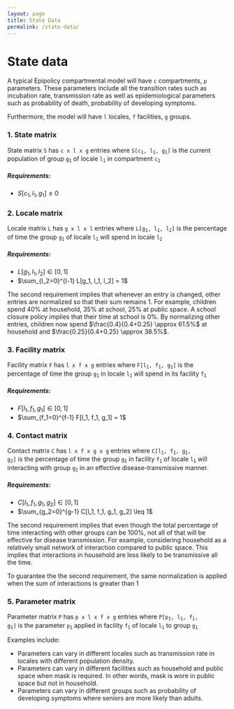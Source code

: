 ```yaml
---
layout: page
title: State Data
permalink: /state-data/
---
```


# State data
A typical Epipolicy compartmental model will have <code>c</code> compartments, <code>p</code> parameters. These parameters include all the transition rates such as incubation rate, transmission rate as well as epidemiological parameters such as probability of death, probability of developing symptoms.

Furthermore, the model will have <code>l</code> locales, <code>f</code> facilities, <code>g</code> groups.

### 1. State matrix

State matrix <code>S</code> has <code>c x l x g</code> entries where <code>S[c<sub>1</sub>, l<sub>1</sub>, g<sub>1</sub>]</code> is the current population of group <code>g<sub>1</sub></code> of locale <code>l<sub>1</sub></code> in compartment <code>c<sub>1</sub></code>

##### Requirements:

- $S[c_1, l_1, g_1] \geq 0$

### 2. Locale matrix

Locale matrix <code>L</code> has <code>g x l x l</code> entries where <code>L[g<sub>1</sub>, l<sub>1</sub>, l<sub>2</sub>]</code> is the percentage of time the group <code>g<sub>1</sub></code> of locale <code>l<sub>1</sub></code> will spend in locale <code>l<sub>2</sub></code>

##### Requirements:

- $L[g_1, l_1, l_2] \in [0, 1]$
- $\sum_{l_2=0}^{l-1} L[g_1, l_1, l_2] = 1$

The second requirement implies that whenever an entry is changed, other entries are normalized so that their sum remains 1. For example, children spend 40% at household, 35% at school, 25% at public space. A school closure policy implies that their time at school is 0%. By normalizing other entries, children now spend $\frac{0.4}{0.4+0.25} \approx 61.5%$ at household and $\frac{0.25}{0.4+0.25} \approx 38.5%$.

### 3. Facility matrix

Facility matrix <code>F</code> has <code>l x f x g</code> entries where <code>F[l<sub>1</sub>, f<sub>1</sub>, g<sub>1</sub>]</code> is the percentage of time the group <code>g<sub>1</sub></code> in locale <code>l<sub>1</sub></code> will spend in its facility <code>f<sub>1</sub></code>

##### Requirements:

- $F[l_1, f_1, g_1] \in [0, 1]$
- $\sum_{f_1=0}^{f-1} F[l_1, f_1, g_1] = 1$

### 4. Contact matrix

Contact matrix <code>C</code> has <code>l x f x g x g</code> entries where <code>C[l<sub>1</sub>, f<sub>1</sub>, g<sub>1</sub>, g<sub>2</sub>]</code> is the percentage of time the group <code>g<sub>1</sub></code> in facility <code>f<sub>1</sub></code> of locale <code>l<sub>1</sub></code> will interacting with group <code>g<sub>2</sub></code> in an effective disease-transmissive manner.

##### Requirements:

- $C[l_1, f_1, g_1, g_2] \in [0, 1]$
- $\sum_{g_2=0}^{g-1} C[l_1, f_1, g_1, g_2] \leq 1$

The second requirement implies that even though the total percentage of time interacting with other groups can be 100%, not all of that will be effective for disease transmission. For example, considering household as a relatively small network of interaction compared to public space. This implies that interactions in household are less likely to be transmissive all the time.

To guarantee the the second requirement, the same normalization is applied when the sum of interactions is greater than 1

### 5. Parameter matrix

Parameter matrix <code>P</code> has <code>p x l x f x g</code> entries where <code>P[p<sub>1</sub>, l<sub>1</sub>, f<sub>1</sub>, g<sub>1</sub>]</code> is the parameter <code>p<sub>1</sub></code> applied in facility <code>f<sub>1</sub></code> of locale <code>l<sub>1</sub></code> to group <code>g<sub>1</sub></code>

Examples include:
- Parameters can vary in different locales such as transmission rate in locales with different population density.
- Parameters can vary in different facilities such as household and public space when mask is required. In other words, mask is wore in public space but not in household.
- Parameters can vary in different groups such as probability of developing symptoms where seniors are more likely than adults.
